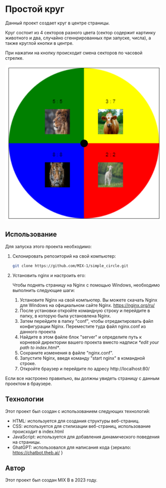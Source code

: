 # Простой круг

Данный проект создает круг в центре страницы. 

Круг состоит из 4 секторов разного цвета (сектор содержит картинку животного и два, случайно сгеннрированных при запуске, числа), а также круглой кнопки в центре.

При нажатии на кнопку происходит смена секторов по часовой стрелке.

![Пример круга](Пример.png)

## Использование

Для запуска этого проекта необходимо:

1. Склонировать репозиторий на свой компьютер:

   ```bash
   git clone https://github.com/MIX-1/simple_circle.git
   ```

2. Установить nginx и настроить его:

    Чтобы поднять страницу на Nginx с помощью Windows, необходимо выполнить следующие шаги:
    1. Установите Nginx на свой компьютер. Вы можете скачать Nginx для Windows на официальном сайте Nginx.
       https://nginx.org/ru/
    2. После установки откройте командную строку и перейдите в папку, в которую была установлена Nginx.
    3. Затем перейдите в папку "conf", чтобы отредактировать файл конфигурации Nginx. Переместите туда файл nginx.conf из данного проекта
    4. Найдите в этом файле блок "server" и определите путь к корневой директории вашего проекта вместо надписи <i>\*edit your path to index.html\*</i>.
    5. Сохраните изменения в файле "nginx.conf".
    6. Запустите Nginx, введя команду "start nginx" в командной строке.
    7. Откройте браузер и перейдите по адресу http://localhost:80/
    
Если все настроено правильно, вы должны увидеть страницу с данным проектом в браузере.

## Технологии

Этот проект был создан с использованием следующих технологий:

- HTML: используется для создания структуры веб-страниц.
- CSS: используется для стилизации веб-страниц, использование происходит в index.html
- JavaScript: используется для добавления динамического поведения на страницы.
- GhatGPT: использовался для написания кода {зеркало: https://chatbot.theb.ai/ }

## Автор

Этот проект был создан MIX B в 2023 году.